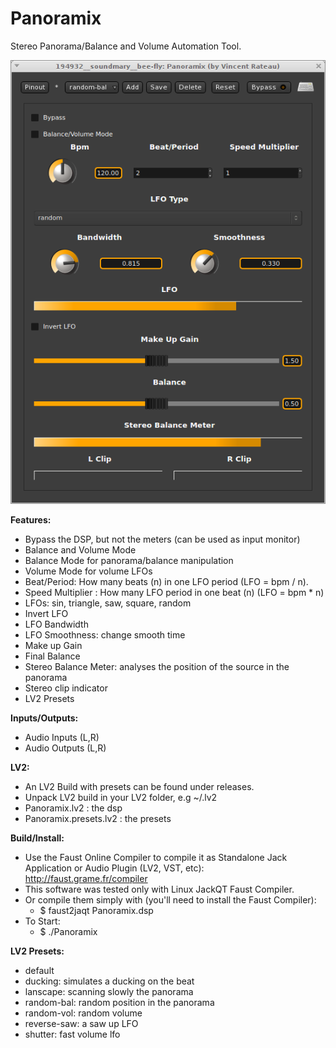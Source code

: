 # Panoramix
Stereo Panorama/Balance and Volume Automation Tool.


![screenshot](https://raw.githubusercontent.com/sonejostudios/Panoramix/master/Panoramix11.png "Panoramix (Ardour)")



__Features:__
* Bypass the DSP, but not the meters (can be used as input monitor)
* Balance and Volume Mode
* Balance Mode for panorama/balance manipulation
* Volume Mode for volume LFOs
* Beat/Period: How many beats (n) in one LFO period (LFO = bpm / n).
* Speed Multiplier : How many LFO period in one beat (n) (LFO = bpm * n)
* LFOs: sin, triangle, saw, square, random
* Invert LFO
* LFO Bandwidth
* LFO Smoothness: change smooth time
* Make up Gain
* Final Balance
* Stereo Balance Meter: analyses the position of the source in the panorama
* Stereo clip indicator
* LV2 Presets




__Inputs/Outputs:__
* Audio Inputs (L,R)
* Audio Outputs (L,R)


__LV2:__
* An LV2 Build with presets can be found under releases.
* Unpack LV2 build in your LV2 folder, e.g ~/.lv2
* Panoramix.lv2 : the dsp
* Panoramix.presets.lv2 : the presets


__Build/Install:__
* Use the Faust Online Compiler to compile it as Standalone Jack Application or Audio Plugin (LV2, VST, etc): http://faust.grame.fr/compiler
* This software was tested only with Linux JackQT Faust Compiler.
* Or compile them simply with (you'll need to install the Faust Compiler): 
  * $ faust2jaqt Panoramix.dsp
* To Start:
  * $ ./Panoramix



__LV2 Presets:__
* default
* ducking: simulates a ducking on the beat
* lanscape: scanning slowly the panorama
* random-bal: random position in the panorama
* random-vol: random volume
* reverse-saw: a saw up LFO
* shutter: fast volume lfo





